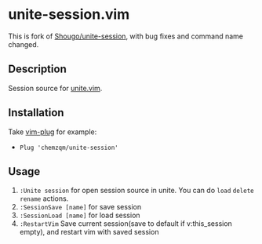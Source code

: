 unite-session.vim
=================

This is fork of [Shougo/unite-session](https://github.com/Shougo/unite-session), with bug fixes and command name
changed.

Description
-----------
Session source for [unite.vim](https://github.com/shougo/unite.vim).

Installation
------------

Take [vim-plug](https://github.com/junegunn/vim-plug) for example:

  *  `Plug 'chemzqm/unite-session'`

Usage
--------

1. `:Unite session` for open session source in unite.
    You can do `load` `delete` `rename` actions.
2. `:SessionSave [name]` for save session
3. `:SessionLoad [name]` for load session
4. `:RestartVim` Save current session(save to default if v:this_session empty),
   and restart vim with saved session

